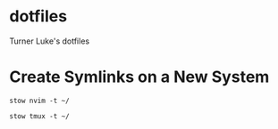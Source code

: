# dotfiles
Turner Luke's dotfiles

# Create Symlinks on a New System
`stow nvim -t ~/`

`stow tmux -t ~/`
